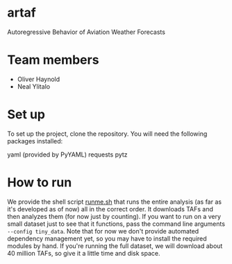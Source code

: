 # artaf
Autoregressive Behavior of Aviation Weather Forecasts

# Team members
- Oliver Haynold
- Neal Ylitalo

# Set up
To set up the project, clone the repository. You will need the following packages installed:

yaml (provided by PyYAML)
requests
pytz

# How to run
We provide the shell script [runme.sh](runme.sh) that runs the entire analysis (as far as it's developed
as of now) all in the correct order. It downloads TAFs and then analyzes them (for now just by counting).
If you want to run on a very small dataset just to see that it functions, pass the command line arguments
``--config tiny_data``. Note that for now we don't provide automated dependency management yet, so you
may have to install the required modules by hand. If you're running the full dataset, we will download about
40 million TAFs, so give it a little time and disk space.
